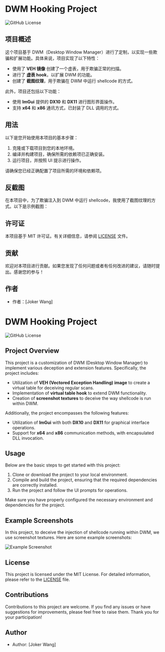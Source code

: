 # DWM Hooking Project

![GitHub License](https://img.shields.io/badge/license-MIT-blue.svg)

## 项目概述

这个项目基于 DWM（Desktop Window Manager）进行了定制，以实现一些欺骗和扩展功能。具体来说，项目实现了以下特性：

- 使用了 **VEH 镜像** 创建了一个虚表，用于欺骗正常的扫描。
- 进行了 **虚表 hook**，以扩展 DWM 的功能。
- 创建了 **截图纹理**，用于欺骗在 DWM 中运行 shellcode 的方式。

此外，项目还包括以下功能：

- 使用 **ImGui** 提供的 **DX10** 和 **DX11** 进行图形界面操作。
- 支持 **x64** 和 **x86** 通讯方式，已封装了 DLL 调用的方式。

## 用法

以下是您开始使用本项目的基本步骤：

1. 克隆或下载项目到您的本地环境。
2. 编译并构建项目，确保所需的依赖项已正确安装。
3. 运行项目，并按照 UI 提示进行操作。

请确保您已经正确配置了项目所需的环境和依赖项。

## 反截图

在本项目中，为了欺骗注入到 DWM 中运行 shellcode，我使用了截图纹理的方式。以下是示例截图：


## 许可证

本项目基于 MIT 许可证。有关详细信息，请参阅 [LICENSE](LICENSE) 文件。

## 贡献

欢迎对本项目进行贡献。如果您发现了任何问题或者有任何改进的建议，请随时提出。感谢您的参与！

## 作者

- 作者：[Joker Wang]



# DWM Hooking Project

![GitHub License](https://img.shields.io/badge/license-MIT-blue.svg)

## Project Overview

This project is a customization of DWM (Desktop Window Manager) to implement various deception and extension features. Specifically, the project includes:

- Utilization of **VEH (Vectored Exception Handling) image** to create a virtual table for deceiving regular scans.
- Implementation of **virtual table hook** to extend DWM functionality.
- Creation of **screenshot textures** to deceive the way shellcode is run within DWM.

Additionally, the project encompasses the following features:

- Utilization of **ImGui** with both **DX10** and **DX11** for graphical interface operations.
- Support for **x64** and **x86** communication methods, with encapsulated DLL invocation.

## Usage

Below are the basic steps to get started with this project:

1. Clone or download the project to your local environment.
2. Compile and build the project, ensuring that the required dependencies are correctly installed.
3. Run the project and follow the UI prompts for operations.

Make sure you have properly configured the necessary environment and dependencies for the project.

## Example Screenshots

In this project, to deceive the injection of shellcode running within DWM, we use screenshot textures. Here are some example screenshots:

![Example Screenshot](screenshot.png)

## License

This project is licensed under the MIT License. For detailed information, please refer to the [LICENSE](LICENSE) file.

## Contributions

Contributions to this project are welcome. If you find any issues or have suggestions for improvements, please feel free to raise them. Thank you for your participation!

## Author

- Author: [Joker Wang]


